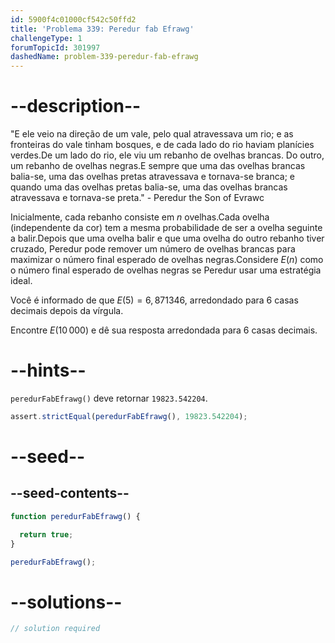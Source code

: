 ```yaml
---
id: 5900f4c01000cf542c50ffd2
title: 'Problema 339: Peredur fab Efrawg'
challengeType: 1
forumTopicId: 301997
dashedName: problem-339-peredur-fab-efrawg
---
```


# --description--

"E ele veio na direção de um vale, pelo qual atravessava um rio; e as fronteiras do vale tinham bosques, e de cada lado do rio haviam planícies verdes.De um lado do rio, ele viu um rebanho de ovelhas brancas. Do outro, um rebanho de ovelhas negras.E sempre que uma das ovelhas brancas balia-se, uma das ovelhas pretas atravessava e tornava-se branca; e quando uma das ovelhas pretas balia-se, uma das ovelhas brancas atravessava e tornava-se preta." - Peredur the Son of Evrawc

Inicialmente, cada rebanho consiste em $n$ ovelhas.Cada ovelha (independente da cor) tem a mesma probabilidade de ser a ovelha seguinte a balir.Depois que uma ovelha balir e que uma ovelha do outro rebanho tiver cruzado, Peredur pode remover um número de ovelhas brancas para maximizar o número final esperado de ovelhas negras.Considere $E(n)$ como o número final esperado de ovelhas negras se Peredur usar uma estratégia ideal.

Você é informado de que $E(5) = 6,871346$, arredondado para 6 casas decimais depois da vírgula.

Encontre $E(10\,000)$ e dê sua resposta arredondada para 6 casas decimais.

# --hints--

`peredurFabEfrawg()` deve retornar `19823.542204`.

```js
assert.strictEqual(peredurFabEfrawg(), 19823.542204);
```

# --seed--

## --seed-contents--

```js
function peredurFabEfrawg() {

  return true;
}

peredurFabEfrawg();
```

# --solutions--

```js
// solution required
```
